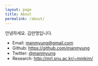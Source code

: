 ```yaml
---
layout: page
title: About
permalink: /about/
---
```


안녕하세요. 김만명입니다.

- Email: <manmyung@gmail.com>
- Github: <https://github.com/manmyung>
- Twitter: [@manmyung](https://twitter.com/manmyung)
- Research: <http://mrl.snu.ac.kr/~mmkim/>

